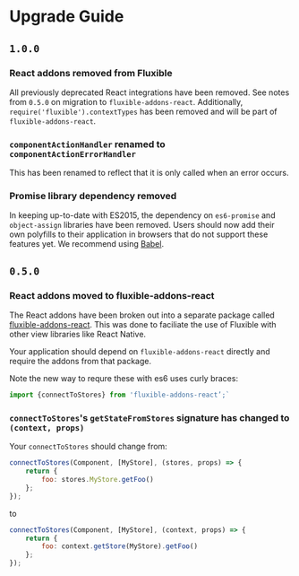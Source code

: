 # Upgrade Guide

## `1.0.0`

### React addons removed from Fluxible

All previously deprecated React integrations have been removed. See notes 
from `0.5.0` on migration to `fluxible-addons-react`. Additionally, 
`require('fluxible').contextTypes` has been removed and will be part of
`fluxible-addons-react`.

### `componentActionHandler` renamed to `componentActionErrorHandler`

This has been renamed to reflect that it is only called when an error occurs.

### Promise library dependency removed

In keeping up-to-date with ES2015, the dependency on `es6-promise` and
`object-assign` libraries have been removed. Users should now add their 
own polyfills to their application in browsers that do not support 
these features yet. We recommend using [Babel](https://babeljs.io/).

## `0.5.0`

### React addons moved to fluxible-addons-react

The React addons have been broken out into a separate package called [fluxible-addons-react](https://github.com/yahoo/fluxible-addons-react). This was done to faciliate the use of Fluxible with other view libraries like React Native.

Your application should depend on `fluxible-addons-react` directly and require the addons from that package.

Note the new way to requre these with es6 uses curly braces:

```js
import {connectToStores} from 'fluxible-addons-react’;`
```

### `connectToStores`'s `getStateFromStores` signature has changed to `(context, props)`

Your `connectToStores` should change from:

```js
connectToStores(Component, [MyStore], (stores, props) => {
    return {
        foo: stores.MyStore.getFoo()    
    };
});
```

to

```js
connectToStores(Component, [MyStore], (context, props) => {
    return {
        foo: context.getStore(MyStore).getFoo()    
    };
});
```
